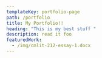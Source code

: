 ```yaml
---
templateKey: portfolio-page
path: /portfolio
title: My Portfolio!!
heading: "This is my best stuff "
description: read it foo
featuredWork:
  - /img/cmlit-212-essay-1.docx
---
```

